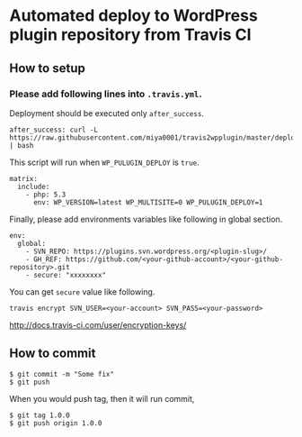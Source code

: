# Automated deploy to WordPress plugin repository from Travis CI

## How to setup

### Please add following lines into `.travis.yml`.

Deployment should be executed only `after_success`.

```
after_success: curl -L https://raw.githubusercontent.com/miya0001/travis2wpplugin/master/deploy.sh | bash
```

This script will run when `WP_PULUGIN_DEPLOY` is `true`.

```
matrix:
  include:
    - php: 5.3
      env: WP_VERSION=latest WP_MULTISITE=0 WP_PULUGIN_DEPLOY=1
```

Finally, please add environments variables like following in global section.

```
env:
  global:
    - SVN_REPO: https://plugins.svn.wordpress.org/<plugin-slug>/
    - GH_REF: https://github.com/<your-github-account>/<your-github-repository>.git
    - secure: "xxxxxxxx"
```

You can get `secure` value like following.

```
travis encrypt SVN_USER=<your-account> SVN_PASS=<your-password>
```

http://docs.travis-ci.com/user/encryption-keys/

## How to commit

```
$ git commit -m "Some fix"
$ git push
```

When you would push tag, then it will run commit,

```
$ git tag 1.0.0
$ git push origin 1.0.0
```
